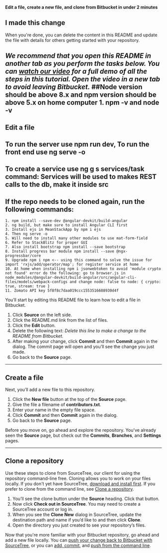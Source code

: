 **Edit a file, create a new file, and clone from Bitbucket in under 2 minutes**
## I made this change
When you're done, you can delete the content in this README and update the file with details for others getting started with your repository.

*We recommend that you open this README in another tab as you perform the tasks below. You can [watch our video](https://youtu.be/0ocf7u76WSo) for a full demo of all the steps in this tutorial. Open the video in a new tab to avoid leaving Bitbucket.*
##Node version should be above 8.x and npm version should be above 5.x on home computer
	1. npm -v and node -v
---

## Edit a file
## To run the server use npm run dev, To run the front end use ng serve -o
## To create a service use ng g s services/task command: Services will be used to makes REST calls to the db, make it inside src
## If the repo needs to be cloned again, run the following commands:
	1. npm install --save-dev @angular-devkit/build-angular
	2. ng build, but make sure to install Angular CLI first
	3. Install ejs in MeanStackApp by npm i ejs
	4. Then ng serve -o
	5. Will need to install many other modules to use mat-form-field
	6. Refer to StackBlitz for proper GUI
	7. Also install bootstrap npm install --save bootstrap
	8. Install progress bar module npm install --save @ngx-progressbar/core
	9. Upgrade npm i npm <-- using this command to solve the issue for import 'rxjs/add/operator/map'; for register service at home
	10. At home when installing npm i jsonwebtoken to avoid 'module crypto not found' error do the following: go to browser.js in node_modules/@angular-devkit/build-angular/src/angular-cli-files/models/webpack-configs and change node: false to node: { crypto: true, stream: true }
	11. Zomato API key 5f8f8c7daa019ccc1553516688930d4f

You’ll start by editing this README file to learn how to edit a file in Bitbucket.

1. Click **Source** on the left side.
2. Click the README.md link from the list of files.
3. Click the **Edit** button.
4. Delete the following text: *Delete this line to make a change to the README from Bitbucket.*
5. After making your change, click **Commit** and then **Commit** again in the dialog. The commit page will open and you’ll see the change you just made.
6. Go back to the **Source** page.

---

## Create a file

Next, you’ll add a new file to this repository.

1. Click the **New file** button at the top of the **Source** page.
2. Give the file a filename of **contributors.txt**.
3. Enter your name in the empty file space.
4. Click **Commit** and then **Commit** again in the dialog.
5. Go back to the **Source** page.

Before you move on, go ahead and explore the repository. You've already seen the **Source** page, but check out the **Commits**, **Branches**, and **Settings** pages.

---

## Clone a repository

Use these steps to clone from SourceTree, our client for using the repository command-line free. Cloning allows you to work on your files locally. If you don't yet have SourceTree, [download and install first](https://www.sourcetreeapp.com/). If you prefer to clone from the command line, see [Clone a repository](https://confluence.atlassian.com/x/4whODQ).

1. You’ll see the clone button under the **Source** heading. Click that button.
2. Now click **Check out in SourceTree**. You may need to create a SourceTree account or log in.
3. When you see the **Clone New** dialog in SourceTree, update the destination path and name if you’d like to and then click **Clone**.
4. Open the directory you just created to see your repository’s files.

Now that you're more familiar with your Bitbucket repository, go ahead and add a new file locally. You can [push your change back to Bitbucket with SourceTree](https://confluence.atlassian.com/x/iqyBMg), or you can [add, commit,](https://confluence.atlassian.com/x/8QhODQ) and [push from the command line](https://confluence.atlassian.com/x/NQ0zDQ).
